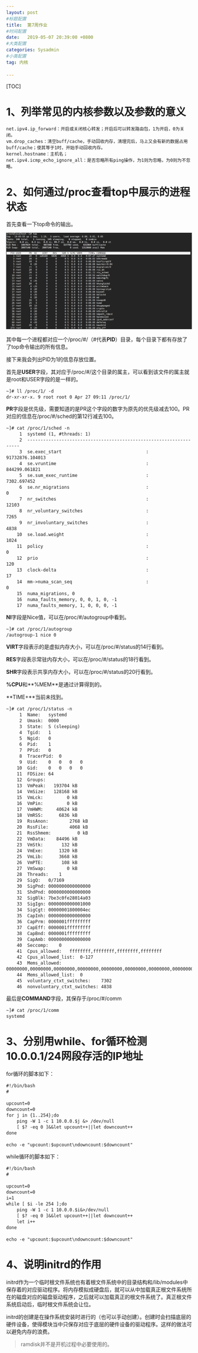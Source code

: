 ```yaml
---
layout: post
#标题配置
title:  第7周作业
#时间配置
date:   2019-05-07 20:39:00 +0800
#大类配置
categories: Sysadmin
#小类配置
tag: 内核

---
```


[TOC]





# 1、列举常见的内核参数以及参数的意义

```shell
net.ipv4.ip_forward：开启或关闭核心转发；开启后可以转发路由包，1为开启，0为关闭。
vm.drop_caches：清空buff/cache，手动回收内存，清理完后，马上又会有新的数据占用buff/cache；使其等于1时，开始手动回收内存。
kernel.hostname：主机名；
net.ipv4.icmp_echo_ignore_all：是否忽略所有ping操作，为1则为忽略，为0则为不忽略。
```

# 2、如何通过/proc查看top中展示的进程状态

首先查看一下top命令的输出。

![1557054467949](https://raw.githubusercontent.com/AaYyLink/image/master/1557054467949.png)

其中每一个进程都对应一个/proc/#/（#代表**PID**）目录，每个目录下都有存放了了top命令输出的所有信息。

接下来我会列出PID为1的信息存放位置。

首先是**USER**字段，其对应于/proc/#/这个目录的属主，可以看到该文件的属主就是root和USER字段的是一样的。

```shell
~]# ll /proc/1/ -d
dr-xr-xr-x. 9 root root 0 Apr 27 09:11 /proc/1/
```

**PR**字段是优先级，需要知道的是PR这个字段的数字为原先的优先级减去100。PR对应的信息在/proc/#/sched的第12行减去100。

```shell
~]# cat /proc/1/sched -n
     1	systemd (1, #threads: 1)
     2	-------------------------------------------------------------------
     3	se.exec_start                                :      91732876.104013
     4	se.vruntime                                  :        844299.061821
     5	se.sum_exec_runtime                          :          7302.697452
     6	se.nr_migrations                             :                    0
     7	nr_switches                                  :                12103
     8	nr_voluntary_switches                        :                 7265
     9	nr_involuntary_switches                      :                 4838
    10	se.load.weight                               :                 1024
    11	policy                                       :                    0
    12	prio                                         :                  120
    13	clock-delta                                  :                   17
    14	mm->numa_scan_seq                            :                    0
    15	numa_migrations, 0
    16	numa_faults_memory, 0, 0, 1, 0, -1
    17	numa_faults_memory, 1, 0, 0, 0, -1
```

**NI**字段是Nice值，可以在/proc/#/autogroup中看到。

```shell
~]# cat /proc/1/autogroup 
/autogroup-1 nice 0
```

**VIRT**字段表示的是虚拟内存大小，可以在/proc/#/status的14行看到。

**RES**字段表示常驻内存大小，可以在/proc/#/status的18行看到。

**SHR**字段表示共享内存大小，可以在/proc/#/status的20行看到。

**%CPU**和**%MEM**是通过计算得到的。

**TIME+**当前未找到。

```shell
~]# cat /proc/1/status -n
     1	Name:	systemd
     2	Umask:	0000
     3	State:	S (sleeping)
     4	Tgid:	1
     5	Ngid:	0
     6	Pid:	1
     7	PPid:	0
     8	TracerPid:	0
     9	Uid:	0	0	0	0
    10	Gid:	0	0	0	0
    11	FDSize:	64
    12	Groups:	
    13	VmPeak:	  193704 kB
    14	VmSize:	  128168 kB
    15	VmLck:	       0 kB
    16	VmPin:	       0 kB
    17	VmHWM:	   40624 kB
    18	VmRSS:	    6836 kB
    19	RssAnon:	    2768 kB
    20	RssFile:	    4068 kB
    21	RssShmem:	       0 kB
    22	VmData:	   84496 kB
    23	VmStk:	     132 kB
    24	VmExe:	    1320 kB
    25	VmLib:	    3668 kB
    26	VmPTE:	     108 kB
    27	VmSwap:	       0 kB
    28	Threads:	1
    29	SigQ:	0/7169
    30	SigPnd:	0000000000000000
    31	ShdPnd:	0000000000000000
    32	SigBlk:	7be3c0fe28014a03
    33	SigIgn:	0000000000001000
    34	SigCgt:	00000001800004ec
    35	CapInh:	0000000000000000
    36	CapPrm:	0000001fffffffff
    37	CapEff:	0000001fffffffff
    38	CapBnd:	0000001fffffffff
    39	CapAmb:	0000000000000000
    40	Seccomp:	0
    41	Cpus_allowed:	ffffffff,ffffffff,ffffffff,ffffffff
    42	Cpus_allowed_list:	0-127
    43	Mems_allowed:	00000000,00000000,00000000,00000000,00000000,00000000,00000000,00000000,00000000,00000000,00000000,00000000,00000000,00000000,00000000,00000000,00000000,00000000,00000000,00000000,00000000,00000000,00000000,00000000,00000000,00000000,00000000,00000000,00000000,00000000,00000000,00000001
    44	Mems_allowed_list:	0
    45	voluntary_ctxt_switches:	7302
    46	nonvoluntary_ctxt_switches:	4838
```



最后是**COMMAND**字段，其保存于/proc/#/comm

```shell
~]# cat /proc/1/comm
systemd
```



# 3、分别用while、for循环检测10.0.0.1/24网段存活的IP地址

for循环的脚本如下：

```shell
#!/bin/bash
#

upcount=0
downcount=0
for j in {1..254};do
    ping -W 1 -c 1 10.0.0.$j &> /dev/null
    [ $? -eq 0 ]&&let upcount++||let downcount++
done

echo -e "upcount:$upcount\ndowncount:$downcount"
```

while循环的脚本如下：

```shell
#!/bin/bash
#

upcount=0
downcount=0
i=1
while [ $i -le 254 ];do
    ping -W 1 -c 1 10.0.0.$i&>/dev/null
    [ $? -eq 0 ]&&let upcount++||let downcount++
    let i++
done

echo -e "upcount:$upcount\ndowncount:$downcount"
```



# 4、说明initrd的作用

initrd作为一个临时根文件系统也有着根文件系统中的目录结构和/lib/modules中保存着的对应驱动程序。将内存模拟成硬盘后，就可以从中加载真正根文件系统所在的磁盘对应的磁盘驱动程序，之后就可以加载真正的根文件系统了。真正根文件系统启动后，临时根文件系统会让位。



initrd的创建是在操作系统安装时进行的（也可以手动创建）。创建时会扫描底层的硬件设备，使得模块当中只保存对应于底层的硬件设备的驱动程序。这样的做法可以避免内存的浪费。

> ramdisk并不是开机过程中必要使用的。

